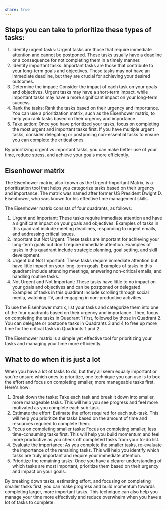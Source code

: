 ```yaml
---
share: true
---
```

## Steps you can take to prioritize these types of tasks:

1.  Identify urgent tasks: Urgent tasks are those that require immediate attention and cannot be postponed. These tasks usually have a deadline or a consequence for not completing them in a timely manner.
2.  Identify important tasks: Important tasks are those that contribute to your long-term goals and objectives. These tasks may not have an immediate deadline, but they are crucial for achieving your desired outcomes.
3.  Determine the impact: Consider the impact of each task on your goals and objectives. Urgent tasks may have a short-term impact, while important tasks may have a more significant impact on your long-term success.
4.  Rank the tasks: Rank the tasks based on their urgency and importance. You can use a prioritization matrix, such as the Eisenhower matrix, to help you rank tasks based on their urgency and importance.
5.  Take action: Once you have prioritized your tasks, focus on completing the most urgent and important tasks first. If you have multiple urgent tasks, consider delegating or postponing non-essential tasks to ensure you can complete the critical ones.

By prioritizing urgent vs important tasks, you can make better use of your time, reduce stress, and achieve your goals more efficiently.

## Eisenhower matrix

The Eisenhower matrix, also known as the Urgent-Important Matrix, is a prioritization tool that helps you categorize tasks based on their urgency and importance. The matrix was named after former US President Dwight D. Eisenhower, who was known for his effective time management skills.

The Eisenhower matrix consists of four quadrants, as follows:

1.  Urgent and Important: These tasks require immediate attention and have a significant impact on your goals and objectives. Examples of tasks in this quadrant include meeting deadlines, responding to urgent emails, and addressing critical issues.
2.  Important but Not Urgent: These tasks are important for achieving your long-term goals but don't require immediate attention. Examples of tasks in this quadrant include strategic planning, goal setting, and skill development.
3.  Urgent but Not Important: These tasks require immediate attention but have little impact on your long-term goals. Examples of tasks in this quadrant include attending meetings, answering non-critical emails, and handling routine tasks.
4.  Not Urgent and Not Important: These tasks have little to no impact on your goals and objectives and can be postponed or delegated. Examples of tasks in this quadrant include scrolling through social media, watching TV, and engaging in non-productive activities.

To use the Eisenhower matrix, list your tasks and categorize them into one of the four quadrants based on their urgency and importance. Then, focus on completing the tasks in Quadrant 1 first, followed by those in Quadrant 2. You can delegate or postpone tasks in Quadrants 3 and 4 to free up more time for the critical tasks in Quadrants 1 and 2.

The Eisenhower matrix is a simple yet effective tool for prioritizing your tasks and managing your time more efficiently.

## What to do when it is just a lot

When you have a lot of tasks to do, but they all seem equally important or you're unsure which ones to prioritize, one technique you can use is to box the effort and focus on completing smaller, more manageable tasks first. Here's how:

1.  Break down the tasks: Take each task and break it down into smaller, more manageable tasks. This will help you see progress and feel more motivated as you complete each sub-task.
2.  Estimate the effort: Estimate the effort required for each sub-task. This will help you prioritize the tasks based on the amount of time and resources required to complete them.
3.  Focus on completing smaller tasks: Focus on completing smaller, less time-consuming tasks first. This will help you build momentum and feel more productive as you check off completed tasks from your to-do list.
4.  Evaluate the importance: As you complete the smaller tasks, re-evaluate the importance of the remaining tasks. This will help you identify which tasks are truly important and require your immediate attention.
5.  Prioritize the remaining tasks: Once you have a clearer understanding of which tasks are most important, prioritize them based on their urgency and impact on your goals.

By breaking down tasks, estimating effort, and focusing on completing smaller tasks first, you can make progress and build momentum towards completing larger, more important tasks. This technique can also help you manage your time more effectively and reduce overwhelm when you have a lot of tasks to complete.